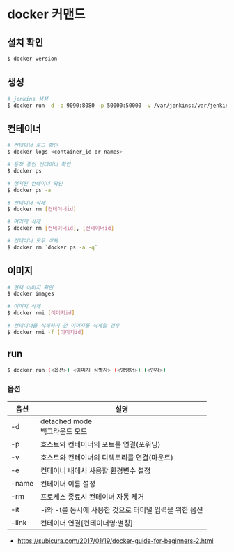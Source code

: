 # docker 커맨드

## 설치 확인

```bash
$ docker version
```





## 생성

```bash
# jenkins 생성
$ docker run -d -p 9090:8080 -p 50000:50000 -v /var/jenkins:/var/jenkins_home -v /var/run/docker.sock:/var/run/docker.sock --name jenkins -u root jenkins/jenkins:lts-jdk11
```



## 컨테이너

```bash
# 컨테이너 로그 확인
$ docker logs <container_id or names>

# 동작 중인 컨테이너 확인
$ docker ps

# 정지된 컨테이너 확인
$ docker ps -a

# 컨테이너 삭제
$ docker rm [컨테이너id]

# 여러개 삭제
$ docker rm [컨테이너id], [컨테이너id]

# 컨테이너 모두 삭제
$ docker rm `docker ps -a -q`
```



## 이미지

```bash
# 현재 이미지 확인
$ docker images

# 이미지 삭제
$ docker rmi [이미지id]

# 컨테이너를 삭제하기 전 이미지를 삭제할 경우
$ docker rmi -f [이미지id]
```





## run

```bash
$ docker run (<옵션>) <이미지 식별자> (<명령어>) (<인자>)
```

### 옵션

| 옵션  | 설명                                                   |
| ----- | ------------------------------------------------------ |
| -d    | detached mode<br />백그라운드 모드                     |
| -p    | 호스트와 컨테이너의 포트를 연결(포워딩)                |
| -v    | 호스트와 컨테이너의 디렉토리를 연결(마운트)            |
| -e    | 컨테이너 내에서 사용할 환경변수 설정                   |
| -name | 컨테이너 이름 설정                                     |
| -rm   | 프로세스 종료시 컨테이너 자동 제거                     |
| -it   | -i와 -t를 동시에 사용한 것으로 터미널 입력을 위한 옵션 |
| -link | 컨테이너 연결[컨테이너명:별칭]                         |





- https://subicura.com/2017/01/19/docker-guide-for-beginners-2.html
